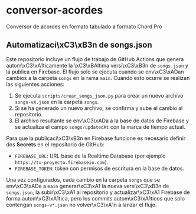 # conversor-acordes
Conversor de acordes en formato tabulado a formato Chord Pro
## Automatizaci\xC3\xB3n de songs.json

Este repositorio incluye un flujo de trabajo de GitHub Actions que genera
autom\xC3\xA1ticamente la \xC3\xBAltima versi\xC3\xB3n de `songs.json` y la publica en Firebase.
El flujo solo se ejecuta cuando se env\xC3\xADan cambios a la carpeta `songs` en la rama `main`. Cuando esto ocurre se realizan las siguientes acciones:

1. Se ejecuta `scripts/crear_songs_json.py` para crear un nuevo archivo
   `songs-vX.json` en la carpeta `songs`.
2. Si se ha generado un nuevo archivo, se confirma y sube el cambio al repositorio.
3. El archivo resultante se env\xC3\xADa a la base de datos de Firebase y se
   actualiza el campo `songs/updatedAt` con la marca de tiempo actual.

Para que la publicaci\xC3\xB3n en Firebase funcione es necesario definir dos
**Secrets** en el repositorio de GitHub:

- `FIREBASE_URL`: URL base de la Realtime Database (por ejemplo
  `https://tu-proyecto.firebaseio.com`).
- `FIREBASE_TOKEN`: token con permisos de escritura en la base de datos.

Una vez configurados, cada cambio en la carpeta `songs` que se env\xC3\xADe a `main`
generar\xC3\xA1 la nueva versi\xC3\xB3n de `songs.json`, la subir\xC3\xA1 al repositorio
y actualizar\xC3\xA1 Firebase de forma autom\xC3\xA1tica, pero los commits autom\xC3\xA1ticos
que solo contengan `songs-v*.json` no volver\xC3\xA1n a lanzar el flujo.

